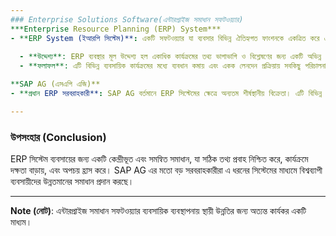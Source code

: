 ```yaml
---
### Enterprise Solutions Software(এন্টারপ্রাইজ সমাধান সফটওয়্যার)
***Enterprise Resource Planning (ERP) System***
- **ERP System (ইআরপি সিস্টেম)**: একটি সফটওয়্যার যা ব্যবসার বিভিন্ন ঐতিহ্যগত ফাংশনকে একত্রিত করে একটি মডিউলে পরিণত করে, যার মাধ্যমে একক লেনদেন সহজেই কার্যকরভাবে কার্যক্রম পরিচালনা করে।
  
  - **উদ্দেশ্য**: ERP ব্যবস্থার মূল উদ্দেশ্য হল একাধিক কার্যক্রমের তথ্য ভাগাভাগি ও বিশ্লেষণের জন্য একটি অভিন্ন প্ল্যাটফর্ম প্রদান করা।
  - **ফলাফল**: এটি বিভিন্ন ব্যবসায়িক কার্যক্রমের মধ্যে ব্যবধান কমায় এবং একক লেনদেন প্রক্রিয়ায় সবকিছু পরিচালনা করতে সক্ষম করে।

**SAP AG (এসএপি এজি)**  
- **প্রধান ERP সরবরাহকারী**: SAP AG বর্তমানে ERP সিস্টেমের ক্ষেত্রে অন্যতম শীর্ষস্থানীয় বিক্রেতা। এটি বিভিন্ন শিল্পের ব্যবসায়িক প্রয়োজন মেটানোর জন্য বিস্তৃত সমাধান প্রদান করে।

---
```


### উপসংহার (Conclusion)

ERP সিস্টেম ব্যবসায়ের জন্য একটি কেন্দ্রীভূত এবং সমন্বিত সমাধান, যা সঠিক তথ্য প্রবাহ নিশ্চিত করে, কার্যক্রমে দক্ষতা বাড়ায়, এবং অপচয় হ্রাস করে। SAP AG এর মতো বড় সরবরাহকারীরা এ ধরনের সিস্টেমের মাধ্যমে বিশ্বব্যাপী ব্যবসায়ীদের উন্নতমানের সমাধান প্রদান করছে।

--- 

**Note (নোট)**: এন্টারপ্রাইজ সমাধান সফটওয়্যার ব্যবসায়িক ব্যবস্থাপনায় স্থায়ী উন্নতির জন্য অত্যন্ত কার্যকর একটি মাধ্যম।
